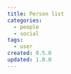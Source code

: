 ```yaml
---
title: Person list
categories:
  - people
  - social
tags:
  - user
created: 0.5.0
updated: 1.0.0
---
```


